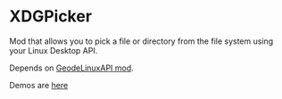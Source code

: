# XDGPicker

Mod that allows you to pick a file or directory from the file system using your Linux Desktop API.

Depends on [GeodeLinuxAPI mod](https://github.com/relativemodder/GeodeLinuxAPI).

Demos are [here](https://github.com/relativemodder/XDGPicker/blob/main/README.md)